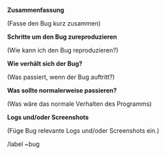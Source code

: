 **Zusammenfassung**

(Fasse den Bug kurz zusammen)

**Schritte um den Bug zureproduzieren**

(Wie kann ich den Bug reproduzieren?)

**Wie verhält sich der Bug?**

(Was passiert, wenn der Bug auftritt?)

**Was sollte normalerweise passieren?**

(Was wäre das normale Verhalten des Programms)

**Logs und/oder Screenshots**

(Füge Bug relevante Logs und/oder Screenshots ein.)

/label ~bug